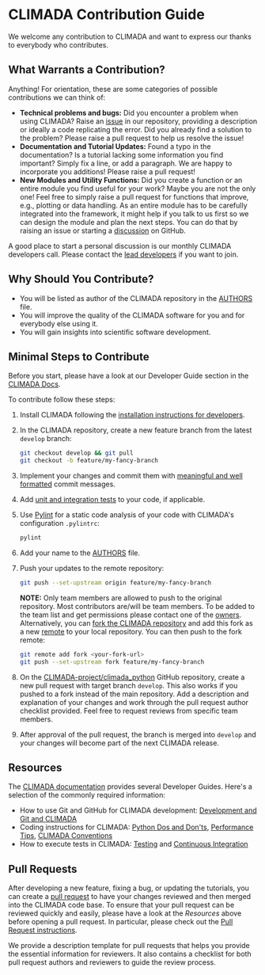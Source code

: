 # CLIMADA Contribution Guide

We welcome any contribution to CLIMADA and want to express our thanks to everybody who contributes.

## What Warrants a Contribution?

Anything!
For orientation, these are some categories of possible contributions we can think of:

* **Technical problems and bugs:** Did you encounter a problem when using CLIMADA? Raise an [issue](https://github.com/CLIMADA-project/climada_python/issues) in our repository, providing a description or ideally a code replicating the error. Did you already find a solution to the problem? Please raise a pull request to help us resolve the issue!
* **Documentation and Tutorial Updates:** Found a typo in the documentation? Is a tutorial lacking some information you find important? Simply fix a line, or add a paragraph. We are happy to incorporate you additions! Please raise a pull request!
* **New Modules and Utility Functions:** Did you create a function or an entire module you find useful for your work? Maybe you are not the only one! Feel free to simply raise a pull request for functions that improve, e.g., plotting or data handling. As an entire module has to be carefully integrated into the framework, it might help if you talk to us first so we can design the module and plan the next steps. You can do that by raising an issue or starting a [discussion](https://github.com/CLIMADA-project/climada_python/discussions) on GitHub.

A good place to start a personal discussion is our monthly CLIMADA developers call.
Please contact the [lead developers](https://climada.ethz.ch/team/) if you want to join.

## Why Should You Contribute?

* You will be listed as author of the CLIMADA repository in the [AUTHORS](#authors) file.
* You will improve the quality of the CLIMADA software for you and for everybody else using it.
* You will gain insights into scientific software development.

## Minimal Steps to Contribute

Before you start, please have a look at our Developer Guide section in the [CLIMADA Docs][docs].

To contribute follow these steps:

1. Install CLIMADA following the [installation instructions for developers](https://climada-python.readthedocs.io/en/latest/guide/install.html#advanced-instructions).
2. In the CLIMADA repository, create a new feature branch from the latest `develop` branch:

    ```bash
    git checkout develop && git pull
    git checkout -b feature/my-fancy-branch
    ```
3. Implement your changes and commit them with [meaningful and well formatted](https://tbaggery.com/2008/04/19/a-note-about-git-commit-messages.html) commit messages.
4. Add [unit and integration tests][testing] to your code, if applicable.
5. Use [Pylint](https://pypi.org/project/pylint/) for a static code analysis of your code with CLIMADA's configuration `.pylintrc`:

    ```bash
    pylint
    ```
6. Add your name to the [AUTHORS](AUTHORS.md) file.
7. Push your updates to the remote repository:

    ```bash
    git push --set-upstream origin feature/my-fancy-branch
    ```

    **NOTE:** Only team members are allowed to push to the original repository.
    Most contributors are/will be team members. To be added to the team list and get permissions please contact one of the [owners](https://github.com/orgs/CLIMADA-project/people).
    Alternatively, you can [fork the CLIMADA repository](https://github.com/CLIMADA-project/climada_python/fork) and add this fork as a new [remote](https://git-scm.com/book/en/v2/Git-Basics-Working-with-Remotes) to your local repository.
    You can then push to the fork remote:

    ```bash
    git remote add fork <your-fork-url>
    git push --set-upstream fork feature/my-fancy-branch
    ```

8. On the [CLIMADA-project/climada_python](https://github.com/CLIMADA-project/climada_python) GitHub repository, create a new pull request with target branch `develop`.
    This also works if you pushed to a fork instead of the main repository.
    Add a description and explanation of your changes and work through the pull request author checklist provided.
    Feel free to request reviews from specific team members.
9.  After approval of the pull request, the branch is merged into `develop` and your changes will become part of the next CLIMADA release.

## Resources

The [CLIMADA documentation][docs] provides several Developer Guides.
Here's a selection of the commonly required information:

* How to use Git and GitHub for CLIMADA development: [Development and Git and CLIMADA](https://climada-python.readthedocs.io/en/latest/guide/Guide_Git_Development.html)
* Coding instructions for CLIMADA: [Python Dos and Don'ts](https://climada-python.readthedocs.io/en/latest/guide/Guide_PythonDos-n-Donts.html), [Performance Tips](https://climada-python.readthedocs.io/en/latest/guide/Guide_Py_Performance.html), [CLIMADA Conventions](https://climada-python.readthedocs.io/en/latest/guide/Guide_CLIMADA_conventions.html)
* How to execute tests in CLIMADA: [Testing][testing] and [Continuous Integration](https://climada-python.readthedocs.io/en/latest/guide/Guide_continuous_integration_GitHub_actions.html)

## Pull Requests

After developing a new feature, fixing a bug, or updating the tutorials, you can create a [pull request](https://docs.github.com/en/pull-requests) to have your changes reviewed and then merged into the CLIMADA code base.
To ensure that your pull request can be reviewed quickly and easily, please have a look at the _Resources_ above before opening a pull request.
In particular, please check out the [Pull Request instructions](https://climada-python.readthedocs.io/en/latest/guide/Guide_Git_Development.html#pull-requests).

We provide a description template for pull requests that helps you provide the essential information for reviewers.
It also contains a checklist for both pull request authors and reviewers to guide the review process.

[docs]: https://climada-python.readthedocs.io/en/latest/
[devguide]: https://climada-python.readthedocs.io/en/latest/#developer-guide
[testing]: https://climada-python.readthedocs.io/en/latest/guide/Guide_Testing.html
